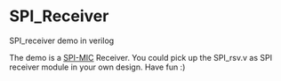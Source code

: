 # SPI_Receiver
SPI_receiver demo in verilog

The demo is a [SPI-MIC](http://store.digilentinc.com/pmod-mic3-mems-microphone-with-adjustable-gain/) Receiver. You could pick up the SPI_rsv.v as SPI receiver module in your own design. 
Have fun :)
